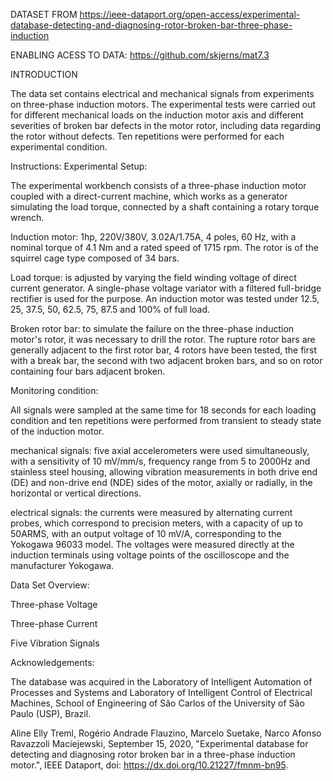 DATASET FROM https://ieee-dataport.org/open-access/experimental-database-detecting-and-diagnosing-rotor-broken-bar-three-phase-induction

ENABLING ACESS TO DATA: https://github.com/skjerns/mat7.3

INTRODUCTION

The data set contains electrical and mechanical signals from experiments on three-phase induction motors. The experimental tests were carried out for different mechanical loads on the induction motor axis and different severities of broken bar defects in the motor rotor, including data regarding the rotor without defects. Ten repetitions were performed for each experimental condition.

Instructions: Experimental Setup:

The experimental workbench consists of a three-phase induction motor coupled with a direct-current machine, which works as a generator simulating the load torque, connected by a shaft containing a rotary torque wrench.

Induction motor: 1hp, 220V/380V, 3.02A/1.75A, 4 poles, 60 Hz, with a nominal torque of 4.1 Nm and a rated speed of 1715 rpm. The rotor is of the squirrel cage type composed of 34 bars.

Load torque: is adjusted by varying the field winding voltage of direct current generator. A single-phase voltage variator with a filtered full-bridge rectifier is used for the purpose. An induction motor was tested under 12.5, 25, 37.5, 50, 62.5, 75, 87.5 and 100% of full load.

Broken rotor bar: to simulate the failure on the three-phase induction motor's rotor, it was necessary to drill the rotor. The rupture rotor bars are generally adjacent to the first rotor bar, 4 rotors have been tested, the first with a break bar, the second with two adjacent broken bars, and so on rotor containing four bars adjacent broken.

Monitoring condition:

All signals were sampled at the same time for 18 seconds for each loading condition and ten repetitions were performed from transient to steady state of the induction motor.

mechanical signals: five axial accelerometers were used simultaneously, with a sensitivity of 10 mV/mm/s, frequency range from 5 to 2000Hz and stainless steel housing, allowing vibration measurements in both drive end (DE) and non-drive end (NDE) sides of the motor, axially or radially, in the horizontal or vertical directions.

electrical signals: the currents were measured by alternating current probes, which correspond to precision meters, with a capacity of up to 50ARMS, with an output voltage of 10 mV/A, corresponding to the Yokogawa 96033 model. The voltages were measured directly at the induction terminals using voltage points of the oscilloscope and the manufacturer Yokogawa.

Data Set Overview:

Three-phase Voltage

Three-phase Current

Five Vibration Signals

Acknowledgements:

The database was acquired in the Laboratory of Intelligent Automation of Processes and Systems and Laboratory of Intelligent Control of Electrical Machines, School of Engineering of São Carlos of the University of São Paulo (USP), Brazil.

Aline Elly Treml, Rogério Andrade Flauzino, Marcelo Suetake, Narco Afonso Ravazzoli Maciejewski, September 15, 2020, "Experimental database for detecting and diagnosing rotor broken bar in a three-phase induction motor.", IEEE Dataport, doi: https://dx.doi.org/10.21227/fmnm-bn95.